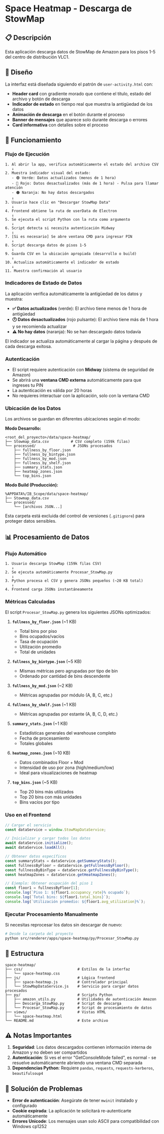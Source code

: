 # Space Heatmap - Descarga de StowMap

## 📋 Descripción

Esta aplicación descarga datos de StowMap de Amazon para los pisos 1-5 del centro de distribución VLC1.

## 🎨 Diseño

La interfaz está diseñada siguiendo el patrón de `user-activity.html` con:
- **Header card** con gradiente morado que contiene el título, estado del archivo y botón de descarga
- **Indicador de estado** en tiempo real que muestra la antigüedad de los datos
- **Animación de descarga** en el botón durante el proceso
- **Banner de mensajes** que aparece solo durante descarga o errores
- **Card informativa** con detalles sobre el proceso

## 🔧 Funcionamiento

### Flujo de Ejecución

```
1. Al abrir la app, verifica automáticamente el estado del archivo CSV
   ↓
2. Muestra indicador visual del estado:
   - 🟢 Verde: Datos actualizados (menos de 1 hora)
   - 🔴 Rojo: Datos desactualizados (más de 1 hora) - Pulsa para llamar atención
   - 🟠 Naranja: No hay datos descargados
   ↓
3. Usuario hace clic en "Descargar StowMap Data"
   ↓
4. Frontend obtiene la ruta de userData de Electron
   ↓
5. Se ejecuta el script Python con la ruta como argumento
   ↓
6. Script detecta si necesita autenticación Midway
   ↓
7. [Si es necesario] Se abre ventana CMD para ingresar PIN
   ↓
8. Script descarga datos de pisos 1-5
   ↓
9. Guarda CSV en la ubicación apropiada (desarrollo o build)
   ↓
10. Actualiza automáticamente el indicador de estado
   ↓
11. Muestra confirmación al usuario
```

### Indicadores de Estado de Datos

La aplicación verifica automáticamente la antigüedad de los datos y muestra:

- **✅ Datos actualizados** (verde): El archivo tiene menos de 1 hora de antigüedad
- **🕐 Datos desactualizados** (rojo pulsante): El archivo tiene más de 1 hora y se recomienda actualizar
- **⚠️ No hay datos** (naranja): No se han descargado datos todavía

El indicador se actualiza automáticamente al cargar la página y después de cada descarga exitosa.

### Autenticación

- El script requiere autenticación con **Midway** (sistema de seguridad de Amazon)
- Se abrirá una **ventana CMD externa** automáticamente para que ingreses tu PIN
- La autenticación es válida por 20 horas
- No requieres interactuar con la aplicación, solo con la ventana CMD

### Ubicación de los Datos

Los archivos se guardan en diferentes ubicaciones según el modo:

**Modo Desarrollo:**
```
<root_del_proyecto>/data/space-heatmap/
├── Stowmap_data.csv          # CSV completo (159k filas)
└── processed/                 # JSONs procesados
    ├── fullness_by_floor.json
    ├── fullness_by_bintype.json
    ├── fullness_by_mod.json
    ├── fullness_by_shelf.json
    ├── summary_stats.json
    ├── heatmap_zones.json
    └── top_bins.json
```

**Modo Build (Producción):**
```
%APPDATA%/IB_Scope/data/space-heatmap/
├── Stowmap_data.csv
└── processed/
    └── [archivos JSON...]
```

Esta carpeta está excluida del control de versiones (`.gitignore`) para proteger datos sensibles.

## 📊 Procesamiento de Datos

### Flujo Automático

```
1. Usuario descarga StowMap (159k filas CSV)
   ↓
2. Se ejecuta automáticamente Procesar_StowMap.py
   ↓
3. Python procesa el CSV y genera JSONs pequeños (~20 KB total)
   ↓
4. Frontend carga JSONs instantáneamente
```

### Métricas Calculadas

El script `Procesar_StowMap.py` genera los siguientes JSONs optimizados:

1. **`fullness_by_floor.json`** (~1 KB)
   - Total bins por piso
   - Bins ocupados/vacíos
   - Tasa de ocupación
   - Utilización promedio
   - Total de unidades

2. **`fullness_by_bintype.json`** (~5 KB)
   - Mismas métricas pero agrupadas por tipo de bin
   - Ordenado por cantidad de bins descendente

3. **`fullness_by_mod.json`** (~2 KB)
   - Métricas agrupadas por módulo (A, B, C, etc.)

4. **`fullness_by_shelf.json`** (~1 KB)
   - Métricas agrupadas por estante (A, B, C, D, etc.)

5. **`summary_stats.json`** (~1 KB)
   - Estadísticas generales del warehouse completo
   - Fecha de procesamiento
   - Totales globales

6. **`heatmap_zones.json`** (~10 KB)
   - Datos combinados Floor + Mod
   - Intensidad de uso por zona (high/medium/low)
   - Ideal para visualizaciones de heatmap

7. **`top_bins.json`** (~5 KB)
   - Top 20 bins más utilizados
   - Top 20 bins con más unidades
   - Bins vacíos por tipo

### Uso en el Frontend

```javascript
// Cargar el servicio
const dataService = window.StowMapDataService;

// Inicializar y cargar todos los datos
await dataService.initialize();
await dataService.loadAll();

// Obtener datos específicos
const summaryStats = dataService.getSummaryStats();
const fullnessByFloor = dataService.getFullnessByFloor();
const fullnessByBinType = dataService.getFullnessByBinType();
const heatmapZones = dataService.getHeatmapZones();

// Ejemplo: Obtener ocupación del piso 1
const floor1 = fullnessByFloor[1];
console.log(`Piso 1: ${floor1.occupancy_rate}% ocupado`);
console.log(`Total bins: ${floor1.total_bins}`);
console.log(`Utilización promedio: ${floor1.avg_utilization}%`);
```

### Ejecutar Procesamiento Manualmente

Si necesitas reprocesar los datos sin descargar de nuevo:

```bash
# Desde la carpeta del proyecto
python src/renderer/apps/space-heatmap/py/Procesar_StowMap.py
```

## 📁 Estructura

```
space-heatmap/
├── css/                         # Estilos de la interfaz
│   └── space-heatmap.css
├── js/                          # Lógica frontend
│   ├── space-heatmap.js         # Controlador principal
│   └── StowMapDataService.js    # Servicio para cargar datos procesados
├── py/                          # Scripts Python
│   ├── amazon_utils.py          # Utilidades de autenticación Amazon
│   ├── Descarga_StowMap.py      # Script de descarga
│   └── Procesar_StowMap.py      # Script de procesamiento de datos
├── views/                       # Vistas HTML
│   └── space-heatmap.html
└── README.md                    # Este archivo
```

## ⚠️ Notas Importantes

1. **Seguridad**: Los datos descargados contienen información interna de Amazon y no deben ser compartidos
2. **Autenticación**: Si ves el error "GetConsoleMode failed", es normal - se resuelve automáticamente abriendo una ventana CMD separada
3. **Dependencias Python**: Requiere `pandas`, `requests`, `requests-kerberos`, `beautifulsoup4`

## 🐛 Solución de Problemas

- **Error de autenticación**: Asegúrate de tener `mwinit` instalado y configurado
- **Cookie expirada**: La aplicación te solicitará re-autenticarte automáticamente
- **Errores Unicode**: Los mensajes usan solo ASCII para compatibilidad con Windows cp1252

